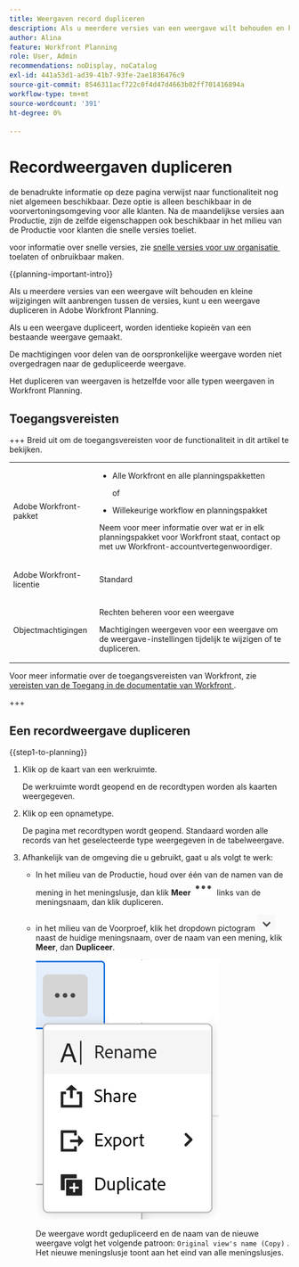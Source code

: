 ```yaml
---
title: Weergaven record dupliceren
description: Als u meerdere versies van een weergave wilt behouden en kleine wijzigingen wilt aanbrengen tussen de versies, kunt u een weergave dupliceren in Adobe Workfront Planning. Dit artikel beschrijft hoe u een weergave kunt dupliceren.
author: Alina
feature: Workfront Planning
role: User, Admin
recommendations: noDisplay, noCatalog
exl-id: 441a53d1-ad39-41b7-93fe-2ae1836476c9
source-git-commit: 8546311acf722c0f4d47d4663b02ff701416894a
workflow-type: tm+mt
source-wordcount: '391'
ht-degree: 0%

---
```


# Recordweergaven dupliceren

<!--remove preview and production references-->

<span class="preview"> de benadrukte informatie op deze pagina verwijst naar functionaliteit nog niet algemeen beschikbaar. Deze optie is alleen beschikbaar in de voorvertoningsomgeving voor alle klanten. Na de maandelijkse versies aan Productie, zijn de zelfde eigenschappen ook beschikbaar in het milieu van de Productie voor klanten die snelle versies toeliet. </span>

<span class="preview"> voor informatie over snelle versies, zie [&#x200B; snelle versies voor uw organisatie &#x200B;](/help/quicksilver/administration-and-setup/set-up-workfront/configure-system-defaults/enable-fast-release-process.md) toelaten of onbruikbaar maken. </span>


{{planning-important-intro}}

Als u meerdere versies van een weergave wilt behouden en kleine wijzigingen wilt aanbrengen tussen de versies, kunt u een weergave dupliceren in Adobe Workfront Planning.

Als u een weergave dupliceert, worden identieke kopieën van een bestaande weergave gemaakt.

De machtigingen voor delen van de oorspronkelijke weergave worden niet overgedragen naar de gedupliceerde weergave.

Het dupliceren van weergaven is hetzelfde voor alle typen weergaven in Workfront Planning.

## Toegangsvereisten

+++ Breid uit om de toegangsvereisten voor de functionaliteit in dit artikel te bekijken. 

<table style="table-layout:auto"> 
<col> 
</col> 
<col> 
</col> 
<tbody> 
    <tr> 
<tr> 
</tr>   
<tr> 
   <td role="rowheader"><p>Adobe Workfront-pakket</p></td> 
   <td> 
<ul> 
<li><p>Alle Workfront en alle planningspakketten</p></li>
of
<li><p>Willekeurige workflow en planningspakket</p></li></ul>
<p>Neem voor meer informatie over wat er in elk planningspakket voor Workfront staat, contact op met uw Workfront-accountvertegenwoordiger. </p> 
   </td> 
  <tr> 
   <td role="rowheader"><p>Adobe Workfront-licentie</p></td> 
   <td><p>Standard</p>
   </td> 
  </tr> 
  <tr> 
   <td role="rowheader"><p>Objectmachtigingen</p></td> 
   <td>   <p>Rechten beheren voor een weergave</p>  
   <p>Machtigingen weergeven voor een weergave om de weergave-instellingen tijdelijk te wijzigen of te dupliceren.</p> </td> 
  </tr>   
</tbody> 
</table>

Voor meer informatie over de toegangsvereisten van Workfront, zie [&#x200B; vereisten van de Toegang in de documentatie van Workfront &#x200B;](/help/quicksilver/administration-and-setup/add-users/access-levels-and-object-permissions/access-level-requirements-in-documentation.md).

+++

<!--Old:
<table style="table-layout:auto"> 
<col> 
</col> 
<col> 
</col> 
<tbody> 
    <tr> 
<tr> 
<td> 
   <p> Products</p> </td> 
   <td> 
   <ul><li><p> Adobe Workfront</p></li> 
   <li><p> Adobe Workfront Planning<p></li></ul></td> 
  </tr>   
<tr> 
   <td role="rowheader"><p>Adobe Workfront plan*</p></td> 
   <td> 
<p>Any of the following Workfront plans:</p> 
<ul><li>Select</li> 
<li>Prime</li> 
<li>Ultimate</li></ul> 
<p>Workfront Planning is not available for legacy Workfront plans</p> 
   </td> 
<tr> 
   <td role="rowheader"><p>Adobe Workfront Planning package*</p></td> 
   <td> 
<p>Any </p> 
<p>For more information about what is included in each Workfront Planning plan, contact your Workfront account manager. </p> 
   </td> 
 <tr> 
   <td role="rowheader"><p>Adobe Workfront platform</p></td> 
   <td> 
<p>Your organization's instance of Workfront must be onboarded to the Adobe Unified Experience to be able to access Workfront Planning.</p> 
<p>For more information, see <a href="/help/quicksilver/workfront-basics/navigate-workfront/workfront-navigation/adobe-unified-experience.md">Adobe Unified Experience for Workfront</a>. </p> 
   </td> 
   </tr> 
  </tr> 
  <tr> 
   <td role="rowheader"><p>Adobe Workfront license*</p></td> 
   <td><p> Standard </p>
   <p>Workfront Planning is not available for legacy Workfront licenses</p> 
  </td> 
  </tr> 
  <tr> 
   <td role="rowheader"><p>Access level configuration</p></td> 
   <td> <p>There are no access level controls for Adobe Workfront Planning</p>   
</td> 
  </tr> 
<tr> 
   <td role="rowheader"><p>Object permissions</p></td> 
   <td>   <p>Manage permissions to a view</p>  
   <p>View permissions to a view to temporarily change the view settings or to duplicate it.</p> </td> 
  </tr> 
</tbody> 
</table> -->

## Een recordweergave dupliceren

{{step1-to-planning}}

1. Klik op de kaart van een werkruimte.

   De werkruimte wordt geopend en de recordtypen worden als kaarten weergegeven.

1. Klik op een opnametype.

   De pagina met recordtypen wordt geopend.
Standaard worden alle records van het geselecteerde type weergegeven in de tabelweergave.

1. Afhankelijk van de omgeving die u gebruikt, gaat u als volgt te werk:

   * In het milieu van de Productie, houd over één van de namen van de mening in het meningslusje, dan klik **Meer** ![&#x200B; Meer menu &#x200B;](assets/more-menu.png) links van de meningsnaam, dan klik **&#x200B;**&#x200B;dupliceren.
   * <span class="preview"> in het milieu van de Voorproef, klik het dropdown pictogram ![&#x200B; Dropdown pictogram &#x200B;](assets/drop-down-icon.png) naast de huidige meningsnaam, over de naam van een mening, klik **Meer**, dan **Dupliceer**.</span>

     ![&#x200B; Meer menu op mening met opties &#x200B;](assets/more-menu-for-views-expanded-with-delete-option.png)

     De weergave wordt gedupliceerd en de naam van de nieuwe weergave volgt het volgende patroon: `Original view's name (Copy)` . Het nieuwe meningslusje toont aan het eind van alle meningslusjes.
